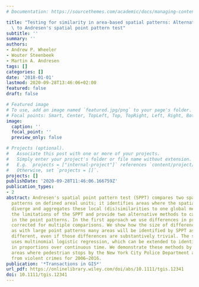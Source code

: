 ```yaml
---
# Documentation: https://sourcethemes.com/academic/docs/managing-content/

title: "Testing for similarity in area-based spatial patterns: Alternative methods\
  \ to Andresen's spatial point pattern test"
subtitle: ''
summary: ''
authors:
- Andrew P. Wheeler
- Wouter Steenbeek
- Martin A. Andresen
tags: []
categories: []
date: '2018-01-01'
lastmod: 2020-09-28T13:46:06+02:00
featured: false
draft: false

# Featured image
# To use, add an image named `featured.jpg/png` to your page's folder.
# Focal points: Smart, Center, TopLeft, Top, TopRight, Left, Right, BottomLeft, Bottom, BottomRight.
image:
  caption: ''
  focal_point: ''
  preview_only: false

# Projects (optional).
#   Associate this post with one or more of your projects.
#   Simply enter your project's folder or file name without extension.
#   E.g. `projects = ["internal-project"]` references `content/project/deep-learning/index.md`.
#   Otherwise, set `projects = []`.
projects: []
publishDate: '2020-09-28T11:46:06.166759Z'
publication_types:
- 2
abstract: Andresen's spatial point pattern test (SPPT) compares two spatial point
  patterns on defined areal units; it identifies areas where the spatial point patterns
  diverge and aggregates these local (dis)similarities to one global measure. We discuss
  the limitations of the SPPT and provide two alternative methods to calculate differences
  in the point patterns. In the first approach we use differences in proportions tests
  corrected for multiple comparisons. We show how the size of differences matters,
  as with large point patterns many areas will be identified by SPPT as statistically
  different, even if those differences are substantively trivial. The second approach
  uses multinomial logistic regression, which can be extended to identify differences
  in proportions over continuous time. We demonstrate these methods by identifying
  areas where pedestrian stops by the New York City Police Department are different
  from violent crimes for 2006–2016.
publication: '*Transactions in GIS*'
url_pdf: https://onlinelibrary.wiley.com/doi/abs/10.1111/tgis.12341
doi: 10.1111/tgis.12341
---
```

